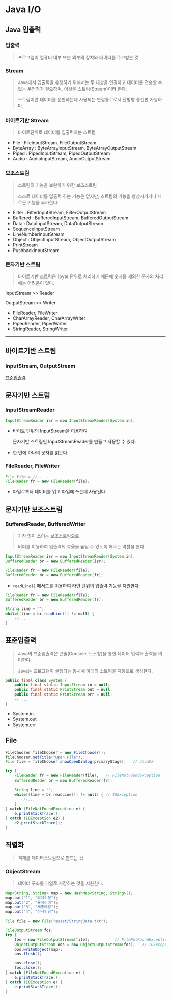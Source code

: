 # Java I/O

## Java 입출력

### 입출력

> 프로그램이 컴퓨터 내부 또는 외부의 장치와 데이터를 주고받는 것



### Stream

> Java에서 입출력을 수행하기 위해서는 두 대상을 연결하고 데이터를 전송할 수 있는 무언가가 필요하며, 이것을 스트림(Stream)이라 한다.
>
> 스트림이란 데이터를 운반하는데 사용되는 연결통로로서 단방향 통신만 가능하다.



### 바이트기반 Stream

> 바이트단위로 데이터를 입출력하는 스트림

- File  :  FileInputStream, FileOutputStream
- ByteArray  :  ByteArrayInputStream, ByteArrayOutputStream
- Piped  :  PipedInputStream, PipedOutputStream
- Audio  :  AudioInputStream, AudioOutputStream



### 보조스트림

> 스트림의 기능을 보완하기 위한 보조스트림
>
> 스스로 데이터를 입출력 하는 기능은 없지만, 스트림의 기능을 향상시키거나 새로운 기능을 추가한다.

- Filter  :  FilterInputStream, FilterOutputStream
- Buffered  :  BufferedInputStream, BufferedOutputStream
- Data  :  DataInputStream, DataOutputStream
- SequenceInputStream
- LineNumberInputStream
- Object  :  ObjectInputStream, ObjectOutputStream
- PrintStream
- PushbackInputStream



### 문자기반 스트림

> 바이트기반 스트림은 1byte 단위로 처리하기 때문에 숫자를 제외한 문자의 처리에는 어려움이 있다.

InputStream  >>  Reader

OutputStream  >>  Writer



- FileReader, FileWriter
- CharArrayReader, CharArrayWriter
- PipedReader, PipedWriter
- StringReader, StringWriter



---

## 바이트기반 스트림

### InputStream, OutputStream

[표준입출력](#%ED%91%9C%EC%A4%80%EC%9E%85%EC%B6%9C%EB%A0%A5)



## 문자기반 스트림

### InputStreamReader

```java
InputStreamReader isr = new InputStreamReader(System.in);
```

- 바이트 단위의 InputStream을 이용하여

  문자기반 스트림인 InputStreamReader를 만들고 사용할 수 있다.

- 한 번에 하나의 문자를 읽는다.



### FileReader, FileWriter

```java
File file = //.....
FileReader fr = new FileReader(file);
```

- 파일로부터 데이터를 읽고 파일에 쓰는데 사용된다.



## 문자기반 보조스트림

### BufferedReader, BufferedWriter

> 가장 많이 쓰이는 보조스트림으로
>
> 버퍼를 이용하여 입출력의 효율을 높일 수 있도록 해주는 역할을 한다

```java
InputStreamReader isr = new InputStreamReader(System.in);
BufferedReader br = new BufferedReader(isr);
```

```java
FileReader fr = new FileReader(file);
BufferedReader br = new BufferedReader(fr);
```

- `readLine()` 메서드를 이용하여 라인 단위의 입출력 기능을 지원한다.



```java
FileReader fr = new FileReader(file);
BufferedReader br = new BufferedReader(fr);

String line = "";
while((line = br.readLine()) != null) {
    //...
}
```





## 표준입출력

> Java의 표준입출력은 콘솔(Console, 도스창)을 통한 데이터 입력과 출력을 의미한다.
>
> Java는 프로그램이 실행되는 동시에 아래의 스트림을 자동으로 생성한다.

```java
public final class System {
    public final static InputStream in = null;
    public final static PrintStream out = null;
    public final static PrintStream err = null;
    // ...
}
```

- System.in
- System.out
- System.err



## File

```java
FileChooser fileChooser = new FileChooser();
fileChooser.setTitle("Open File");
File file = fileChooser.showOpenDialog(primaryStage);	// JavaFX

try {
    FileReader fr = new FileReader(file);	// FileNotFoundException
    BufferedReader br = new BufferedReader(fr);
    
    String line = "";
    while((line = br.readLine()) != null) {	// IOException
        //...
    }
} catch (FileNotFoundException e) {
    e.printStackTrace();
} catch (IOException e2) {
	e2.printStackTrace();
}
```





## 직렬화

> 객체를 데이터스트림으로 만드는 것



### ObjectStream

> 데이터 구조를 파일로 저장하는 것을 지원한다.

```java
Map<String, String> map = new HashMap<String, String>();
map.put("1", "퇴계이황");
map.put("2", "율곡이이");
map.put("3", "세종대왕");
map.put("4", "신사임당");

File file = new File("asset/StringData.txt");

FileOutputStream fos;
try {
    fos = new FileOutputStream(file);			// FileNotFoundException
    ObjectOutputStream oos = new ObjectOutputStream(fos);	// IOException
    oos.writeObject(map);
    oos.flush();

    oos.close();
    fos.close();
} catch (FileNotFoundException e) {
    e.printStackTrace();
} catch (IOException e) {
    e.printStackTrace();
}
```









